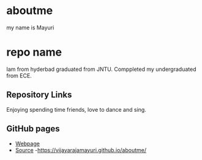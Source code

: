 # aboutme
my name is Mayuri
# repo name 
Iam from hyderbad graduated from JNTU. Comppleted my undergraduated from ECE.
## Repository Links
Enjoying spending time friends, love to dance and sing.
## GitHub pages

- [Webpage](https://profcase.github.io/working-with-markdown/ "Working With Markdown Webpage")
- [Source](https://github.com/profcase/working-with-markdown "Working With Markdown Source")
-https://vijayarajamayuri.github.io/aboutme/

